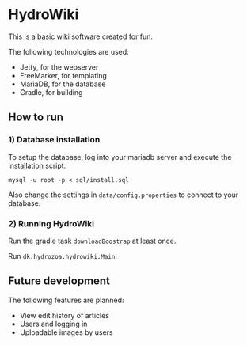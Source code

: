 # HydroWiki
This is a basic wiki software created for fun. 

The following technologies are used:
* Jetty, for the webserver
* FreeMarker, for templating
* MariaDB, for the database
* Gradle, for building

## How to run
### 1) Database installation
To setup the database, log into your mariadb server and execute the installation script.
```
mysql -u root -p < sql/install.sql
```
Also change the settings in `data/config.properties` to connect to your database.  
### 2) Running HydroWiki
Run the gradle task `downloadBoostrap` at least once.

Run `dk.hydrozoa.hydrowiki.Main`.

## Future development
The following features are planned:
* View edit history of articles
* Users and logging in
* Uploadable images by users